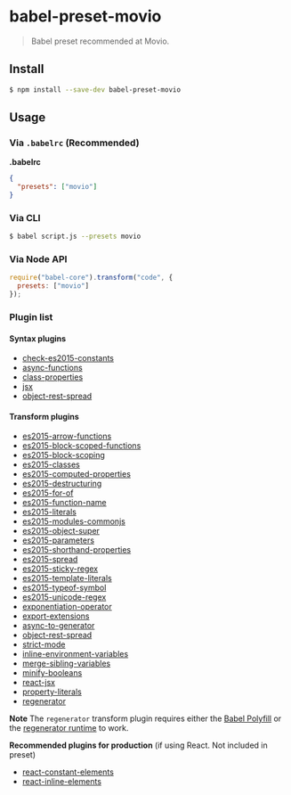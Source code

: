 # babel-preset-movio

> Babel preset recommended at Movio.

## Install

```sh
$ npm install --save-dev babel-preset-movio
```

## Usage

### Via `.babelrc` (Recommended)

**.babelrc**

```json
{
  "presets": ["movio"]
}
```

### Via CLI

```sh
$ babel script.js --presets movio
```

### Via Node API

```javascript
require("babel-core").transform("code", {
  presets: ["movio"]
});
```

### Plugin list

#### Syntax plugins

- [check-es2015-constants](http://babeljs.io/docs/plugins/check-es2015-constants/)
- [async-functions](http://babeljs.io/docs/plugins/syntax-async-functions/)
- [class-properties](http://babeljs.io/docs/plugins/syntax-class-properties/)
- [jsx](http://babeljs.io/docs/plugins/syntax-jsx/)
- [object-rest-spread](http://babeljs.io/docs/plugins/syntax-object-rest-spread/)


#### Transform plugins

- [es2015-arrow-functions](http://babeljs.io/docs/plugins/transform-es2015-arrow-functions/)
- [es2015-block-scoped-functions](http://babeljs.io/docs/plugins/transform-es2015-block-scoped-functions/)
- [es2015-block-scoping](http://babeljs.io/docs/plugins/transform-es2015-block-scoping/)
- [es2015-classes](http://babeljs.io/docs/plugins/transform-es2015-classes/)
- [es2015-computed-properties](http://babeljs.io/docs/plugins/transform-es2015-computed-properties/)
- [es2015-destructuring](http://babeljs.io/docs/plugins/transform-es2015-destructuring/)
- [es2015-for-of](http://babeljs.io/docs/plugins/transform-es2015-for-of/)
- [es2015-function-name](http://babeljs.io/docs/plugins/transform-es2015-function-name/)
- [es2015-literals](http://babeljs.io/docs/plugins/transform-es2015-literals/)
- [es2015-modules-commonjs](http://babeljs.io/docs/plugins/transform-es2015-modules-commonjs/)
- [es2015-object-super](http://babeljs.io/docs/plugins/transform-es2015-object-super/)
- [es2015-parameters](http://babeljs.io/docs/plugins/transform-es2015-parameters/)
- [es2015-shorthand-properties](http://babeljs.io/docs/plugins/transform-es2015-shorthand-properties/)
- [es2015-spread](http://babeljs.io/docs/plugins/transform-es2015-spread/)
- [es2015-sticky-regex](http://babeljs.io/docs/plugins/transform-es2015-sticky-regex/)
- [es2015-template-literals](http://babeljs.io/docs/plugins/transform-es2015-template-literals/)
- [es2015-typeof-symbol](http://babeljs.io/docs/plugins/transform-es2015-typeof-symbol/)
- [es2015-unicode-regex](http://babeljs.io/docs/plugins/transform-es2015-unicode-regex/)
- [exponentiation-operator](http://babeljs.io/docs/plugins/transform-exponentiation-operator/)
- [export-extensions](http://babeljs.io/docs/plugins/transform-export-extensions/)
- [async-to-generator](http://babeljs.io/docs/plugins/transform-async-to-generator/)
- [object-rest-spread](http://babeljs.io/docs/plugins/transform-object-rest-spread/)
- [strict-mode](http://babeljs.io/docs/plugins/transform-strict-mode/)
- [inline-environment-variables](http://babeljs.io/docs/plugins/transform-inline-environment-variables/)
- [merge-sibling-variables](http://babeljs.io/docs/plugins/transform-merge-sibling-variables/)
- [minify-booleans](http://babeljs.io/docs/plugins/transform-minify-booleans/)
- [react-jsx](http://babeljs.io/docs/plugins/transform-react-jsx/)
- [property-literals](http://babeljs.io/docs/plugins/transform-property-literals/)
- [regenerator](http://babeljs.io/docs/plugins/transform-regenerator/)

**Note** The `regenerator` transform plugin requires either the [Babel Polyfill](http://babeljs.io/docs/usage/polyfill/) or the [regenerator runtime](https://github.com/facebook/regenerator/tree/master/packages/regenerator-runtime) to work.

**Recommended plugins for production** (if using React. Not included in preset)

- [react-constant-elements](http://babeljs.io/docs/plugins/transform-react-constant-elements/)
- [react-inline-elements](http://babeljs.io/docs/plugins/transform-react-inline-elements/)
